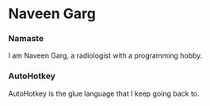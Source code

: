 # Naveen Garg
### Namaste
I am Naveen Garg, a radiologist with a programming hobby. 
### AutoHotkey
AutoHotkey is the glue language that I keep going back to.
